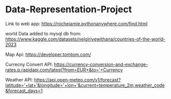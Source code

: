 # Data-Representation-Project

Link to web app:
https://rochejamie.pythonanywhere.com/find.html

world Data added to mysql db from:
https://www.kaggle.com/datasets/nelgiriyewithana/countries-of-the-world-2023

Map Api:
https://developer.tomtom.com/

Currecny Convert API:
https://currency-conversion-and-exchange-rates.p.rapidapi.com/latest?from=EUR+&to='+Currency


Weather API:
https://api.open-meteo.com/v1/forecast?latitude='+lat+'&longitude='+lon+'&current=temperature_2m,weather_code&forecast_days=1

